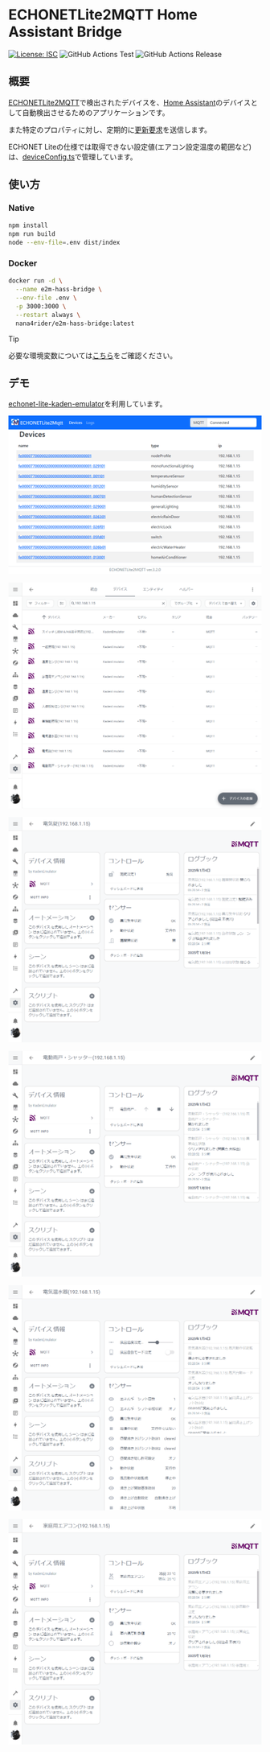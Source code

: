 # ECHONETLite2MQTT Home Assistant Bridge

[![License: ISC](https://img.shields.io/github/license/nana4rider/e2m-hass-bridge)](LICENSE)
![GitHub Actions Test](https://github.com/nana4rider/e2m-hass-bridge/actions/workflows/test.yml/badge.svg)
![GitHub Actions Release](https://github.com/nana4rider/e2m-hass-bridge/actions/workflows/release.yml/badge.svg)

## 概要

[ECHONETLite2MQTT](https://github.com/banban525/echonetlite2mqtt)で検出されたデバイスを、[Home Assistant](https://www.home-assistant.io/)のデバイスとして自動検出させるためのアプリケーションです。

また特定のプロパティに対し、定期的に[更新要求](https://github.com/banban525/echonetlite2mqtt/blob/master/README.ja.md#2-echonet-lite-%E6%A9%9F%E5%99%A8%E3%81%8C%E8%87%AA%E5%8B%95%E3%81%A7%E3%83%97%E3%83%AD%E3%83%91%E3%83%86%E3%82%A3%E3%82%92%E9%80%81%E3%82%89%E3%81%AA%E3%81%84%E3%81%AE%E3%81%8B%E3%82%82)を送信します。

ECHONET Liteの仕様では取得できない設定値(エアコン設定温度の範囲など)は、[deviceConfig.ts](src/deviceConfig.ts)で管理しています。

## 使い方

### Native

```sh
npm install
npm run build
node --env-file=.env dist/index
```

### Docker

```sh
docker run -d \
  --name e2m-hass-bridge \
  --env-file .env \
  -p 3000:3000 \
  --restart always \
  nana4rider/e2m-hass-bridge:latest
```

> [!TIP]
> 必要な環境変数については[こちら](src/env.ts)をご確認ください。

## デモ

[echonet-lite-kaden-emulator](https://github.com/banban525/echonet-lite-kaden-emulator)を利用しています。

![ECHONETLite2MQTT](./images/echonetlite2mqtt.png)

![デバイス一覧](./images/hass-devices.png)

![電気錠](./images/hass-electric-lock.png)

![シャッター](./images/hass-electric-rain-door.png)

![電気温水器](./images/hass-electric-water-heater.png)

![エアコン](./images/hass-home-air-conditioner.png)
